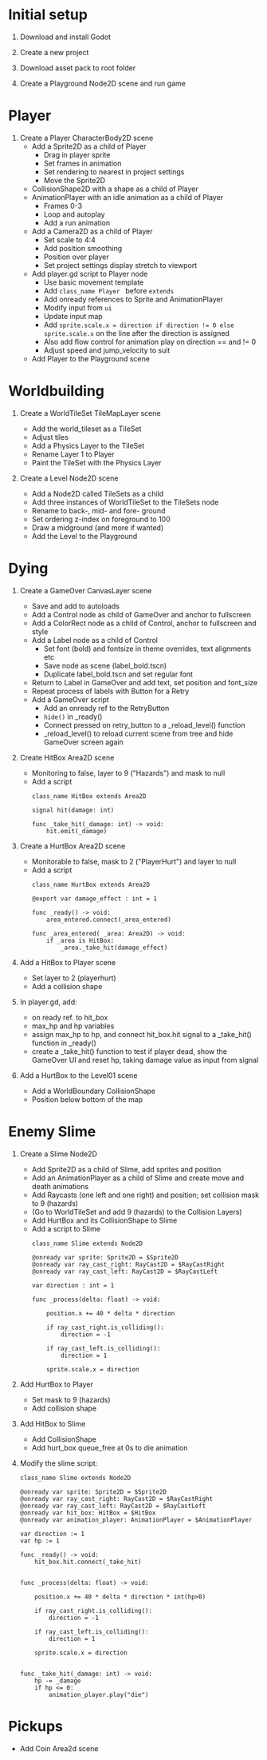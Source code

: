 # Initial setup 

1. Download and install Godot

1. Create a new project

1. Download asset pack to root folder

1. Create a Playground Node2D scene and run game

# Player

1. Create a Player CharacterBody2D scene
    - Add a Sprite2D as a child of Player
        - Drag in player sprite
        - Set frames in animation
        - Set rendering to nearest in project settings
        - Move the Sprite2D
    - CollisionShape2D with a shape as a child of Player
    - AnimationPlayer with an idle animation as a child of Player
        - Frames 0-3
        - Loop and autoplay
        - Add a run animation
    - Add a Camera2D as a child of Player
        - Set scale to 4:4
        - Add position smoothing
        - Position over player
        - Set project settings display stretch to viewport
    - Add player.gd script to Player node
        - Use basic movement template
        - Add ``class_name Player `` before ``extends``
        - Add onready references to Sprite and AnimationPlayer
        - Modify input from ``ui``
        - Update input map
        - Add ``sprite.scale.x = direction if direction != 0 else sprite.scale.x`` on the line after the direction is assigned
        - Also add flow control for animation play on direction == and != 0
        - Adjust speed and jump_velocity to suit
    - Add Player to the Playground scene
 
 # Worldbuilding

 1. Create a WorldTileSet TileMapLayer scene
    - Add the world_tileset as a TileSet
    - Adjust tiles
    - Add a Physics Layer to the TileSet
    - Rename Layer 1 to Player
    - Paint the TileSet with the Physics Layer

1. Create a Level Node2D scene
    - Add a Node2D called TileSets as a child
    - Add three instances of WorldTileSet to the TileSets node
    - Rename to back-, mid- and fore- ground
    - Set ordering z-index on foreground to 100
    - Draw a midground (and more if wanted)
    - Add the Level to the Playground

# Dying

1. Create a GameOver CanvasLayer scene
    - Save and add to autoloads
    - Add a Control node as child of GameOver and anchor to fullscreen
    - Add a ColorRect node as a child of Control, anchor to fullscreen and style
    - Add a Label node as a child of Control
        - Set font (bold) and fontsize in theme overrides, text alignments etc
        - Save node as scene (label_bold.tscn)
        - Duplicate label_bold.tscn and set regular font
    - Return to Label in GameOver and add text, set position and font_size
    - Repeat process of labels with Button for a Retry
    - Add a GameOver script
        - Add an onready ref to the RetryButton
        - ``hide()`` in _ready()
        - Connect pressed on retry_button to a _reload_level() function
        - _reload_level() to reload current scene from tree and hide GameOver screen again
    
1. Create HitBox Area2D scene
    - Monitoring to false, layer to 9 ("Hazards") and mask to null
    - Add a script
        ```
		class_name HitBox extends Area2D

		signal hit(damage: int)

		func _take_hit(_damage: int) -> void:
			hit.emit(_damage)
		```

1. Create a HurtBox Area2D scene
    - Monitorable to false, mask to 2 ("PlayerHurt") and layer to null
    - Add a script
        ```
        class_name HurtBox extends Area2D

		@export var damage_effect : int = 1

		func _ready() -> void:
			area_entered.connect(_area_entered)

		func _area_entered( _area: Area2D) -> void:
			if _area is HitBox:
				_area._take_hit(damage_effect)
        ```

1. Add a HitBox to Player scene
    - Set layer to 2 (playerhurt)
    - Add a collision shape
    

1. In player.gd, add:
    - on ready ref. to hit_box
    - max_hp and hp variables
    - assign max_hp to hp, and connect hit_box.hit signal to a _take_hit() function in _ready()
    - create a _take_hit() function to test if player dead, show the GameOver UI and reset hp, taking damage value as input from signal

1. Add a HurtBox to the Level01 scene
    - Add a WorldBoundary CollisionShape
    - Position below bottom of the map


# Enemy Slime

1. Create a Slime Node2D
    - Add Sprite2D as a child of Slime, add sprites and position
    - Add an AnimationPlayer as a child of Slime and create move and death animations
    - Add Raycasts (one left and one right) and position; set collision mask to 9 (hazards)
    - (Go to WorldTileSet and add 9 (hazards) to the Collision Layers)
    - Add HurtBox and its CollisionShape to Slime
    - Add a script to Slime
        ```
        class_name Slime extends Node2D

        @onready var sprite: Sprite2D = $Sprite2D
        @onready var ray_cast_right: RayCast2D = $RayCastRight
        @onready var ray_cast_left: RayCast2D = $RayCastLeft

        var direction : int = 1

        func _process(delta: float) -> void:
            
            position.x += 40 * delta * direction
            
            if ray_cast_right.is_colliding():
                direction = -1
            
            if ray_cast_left.is_colliding():
                direction = 1
            
            sprite.scale.x = direction
        ```

1. Add HurtBox to Player
    - Set mask to 9 (hazards)
    - Add collision shape

1. Add HitBox to Slime
    - Add CollisionShape
    - Add hurt_box queue_free at 0s to die animation

1. Modify the slime script:
    ```
    class_name Slime extends Node2D

    @onready var sprite: Sprite2D = $Sprite2D
    @onready var ray_cast_right: RayCast2D = $RayCastRight
    @onready var ray_cast_left: RayCast2D = $RayCastLeft
    @onready var hit_box: HitBox = $HitBox
    @onready var animation_player: AnimationPlayer = $AnimationPlayer

    var direction := 1
    var hp := 1

    func _ready() -> void:
        hit_box.hit.connect(_take_hit)


    func _process(delta: float) -> void:
            
        position.x += 40 * delta * direction * int(hp>0)
        
        if ray_cast_right.is_colliding():
            direction = -1
        
        if ray_cast_left.is_colliding():
            direction = 1
        
        sprite.scale.x = direction


    func _take_hit(_damage: int) -> void:
        hp -= _damage
        if hp <= 0:
            animation_player.play("die")
    ```


# Pickups

- Add Coin Area2d scene
